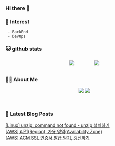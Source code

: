 
### Hi there 👋   

### 📖   Interest   
     - BackEnd
     - DevOps   

###  🐱 github stats  

<div id="main" align="center">
    <img src="https://github-readme-stats.vercel.app/api?username=qpyu66&count_private=true&show_icons=true&theme=radical"
        style="height: auto; margin-left: 20px; margin-right: 20px; padding: 10px;"/>
         <img src="https://github-readme-stats.vercel.app/api/top-langs/?username=qpyu66&layout=compact"
        style="height: auto; margin-left: 20px; margin-right: 20px; padding: 10px;"/>
</div>

###  💁‍♀️ About Me  
<p align="center">
    <a href="https://bsssss.tistory.com/"><img src="https://img.shields.io/badge/Blog-FF5722?style=flat-square&logo=Blogger&logoColor=white"/></a>
    <a href="mailto:qpyu66@gmail.com"><img src="https://img.shields.io/badge/Gmail-d14836?style=flat-square&logo=Gmail&logoColor=white&link=qpyu66@gmail.com"/></a>
</p>

<br>

### 📕 Latest Blog Posts   

<a href ="https://bsssss.tistory.com/1236"> [Linux] unzip: command not found - unzip 설치하기 </a> <br><a href ="https://bsssss.tistory.com/1234"> [AWS] 리전(Region), 가용 영역(Availability Zone) </a> <br><a href ="https://bsssss.tistory.com/1230"> [AWS] ACM SSL 인증서 발급 받기, 갱신하기 </a> <br>